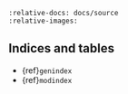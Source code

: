 
<!-- ```{include} readme2.md
``` -->
```{include} ../../README.md
:relative-docs: docs/source
:relative-images:
```


## Indices and tables

- {ref}`genindex`
- {ref}`modindex`
